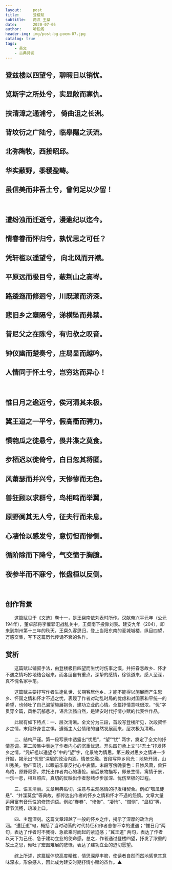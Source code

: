 ```yaml
---
layout:     post
title:      登楼赋
subtitle:   两汉 王粲
date:       2020-07-05
author:     听松阁
header-img: img/post-bg-poem-07.jpg
catalog: true
tags:
    - 美文
    - 古典诗词
---
```


## 登兹楼以四望兮，聊暇日以销忧。
## 览斯宇之所处兮，实显敞而寡仇。
## 挟清漳之通浦兮， 倚曲沮之长洲。
## 背坟衍之广陆兮，临皋隰之沃流。
## 北弥陶牧，西接昭邱。
## 华实蔽野，黍稷盈畴。
## 虽信美而非吾土兮，曾何足以少留！

&nbsp;
## 遭纷浊而迁逝兮，漫逾纪以迄今。
## 情眷眷而怀归兮，孰忧思之可任？
## 凭轩槛以遥望兮， 向北风而开襟。
## 平原远而极目兮，蔽荆山之高岑。
## 路逶迤而修迥兮，川既漾而济深。
## 悲旧乡之壅隔兮，涕横坠而弗禁。
## 昔尼父之在陈兮，有归欤之叹音。
## 钟仪幽而楚奏兮，庄舄显而越吟。
## 人情同于怀土兮，岂穷达而异心！

&nbsp;
## 惟日月之逾迈兮，俟河清其未极。
## 冀王道之一平兮，假高衢而骋力。
## 惧匏瓜之徒悬兮，畏井渫之莫食。
## 步栖迟以徙倚兮，白日忽其将匿。
## 风萧瑟而并兴兮，天惨惨而无色。
## 兽狂顾以求群兮，鸟相鸣而举翼，
## 原野阒其无人兮，征夫行而未息。
## 心凄怆以感发兮，意忉怛而惨恻。
## 循阶除而下降兮，气交愤于胸臆。
## 夜参半而不寐兮，怅盘桓以反侧。
&nbsp;






## 创作背景



　　这篇赋见于《文选》卷十一，是王粲南依刘表时所作。汉献帝兴平元年（公元194年），董卓部将李傕郭汜战乱关中，王粲南下投靠刘表。建安九年（204），即来到荆州第十三年的秋天，王粲久客思归，登上当阳东南的麦城城楼，纵目四望，万感交集，写下这篇历代传诵不衰的名作。





## 赏析



　　这篇赋以铺叙手法，由登楼极目四望而生忧时伤事之慨，并把眷恋故乡、怀才不遇之情巧妙地结合起来，而各层自有重点，深挚的感情，徐徐道来，感人至深，真不愧名家手笔。



　　这篇赋主要抒写作者生逢乱世、长期客居他乡、才能不能得以施展而产生思乡、怀国之情和怀才不遇之忧，表现了作者对动乱时局的忧虑和对国家和平统一的希望，也倾吐了自己渴望施展抱负、建功立业的心情。全篇抒情意味很浓，“忧”字贯穿全篇，风格沉郁悲凉，语言流畅自然，是建安时代抒情小赋的代表性作品。



　　此赋有如下特点：一、层次清晰。全文分为三段，首段写登楼所见，次段叙怀乡之情，末段抒身世之惧，遵循主人公情绪的自然发展而来，层次极为清晰。



　　二、结构严谨。第一段写景中透露出“忧思”，“望”“忧” 两字，奠定了全文的抒情基调。第二段集中表达了作者内心的沉重忧思。开头四句承上文“非吾土”抒发怀乡之情，“凭轩槛以遥望兮”中的“望”字，化景物为情思。第三段对思乡之情进一步开掘，揭示出“忧思”深层的政治内涵。情景交融。首段写异乡风光：地势开阔，山川秀美，物产富饶，以眼前乐景反衬心中哀情。末段写傍晚景色：日惨风萧，兽狂鸟倦，原野寂寥，烘托出作者内心的凄怆。前后景物描写，即景生情，寓情于景，一乐一悲，相互照应，真切的反映出作者愁绪步步加深、忧伤至极的过程。



　　三、语言清丽。文章用典贴切，注意与主观感情的抒发相契合。例如“瓠瓜徒悬”、“井渫莫食”等典故，都传达出作者的怀乡之情和怀才不遇的怨愤。文章大量运用富有音乐性的修饰词语。例如“眷眷”、“惨惨”、“凄怆”、“憯恻”、“盘桓”等，音节流畅，琅琅上口。



　　四、主题深刻。这篇文章超越了一般的怀乡之作，揭示了深厚的政治内涵。“遭迁逝”句，概括了当时动荡的时代特征和作者悲惨不幸的遭遇；“惟日月”两句，表达了作者时不我待、急欲乘时而起的紧迫感；“冀王道” 两句，表达了作者以天下为己任、急于建功立业的使命感。总之，作者通过登楼四望，抒发了浓重的故土之思，倾吐了宏图难展的悲慨，表达了建功立业的迫切愿望。



　　综上所述，这篇赋体貌高度精练，情思深厚丰腴，使读者自然而然地感觉其意味深永，形象感人，因此成为建安时期抒情小赋的杰作。▲
